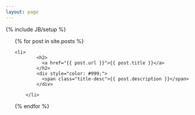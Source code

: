 ```yaml
---
layout: page
---
```

{% include JB/setup %}



<ul class="posts">
  {% for post in site.posts %}
  <!--  <li><span>{{ post.date | date_to_string }}</span> &raquo; <a href="{{ BASE_PATH }}{{ post.url }}">{{ post.title }}</a></li>  -->

    <li>
            <h2>
              <a href="{{ post.url }}">{{ post.title }}</a>
            </h2>
            <div style="color: #999;">
              <span class="title-desc">{{ post.description }}</span>
            </div>
          
        </li>

  {% endfor %}
</ul>



